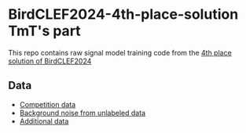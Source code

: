 # BirdCLEF2024-4th-place-solution TmT's part
This repo contains raw signal model training code from the [4th place solution of BirdCLEF2024](https://www.kaggle.com/competitions/birdclef-2024/discussion/511845)
## Data
- [Competition data](https://www.kaggle.com/competitions/birdclef-2024/data)
- [Background noise from unlabeled data](https://www.kaggle.com/datasets/tamotamo/bc24-unlabeled-background-crop)
- [Additional data](https://www.kaggle.com/datasets/yokuyama/birdclef2024-additional-cleaned)

